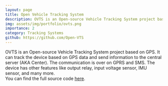 ```yaml
---
layout: page
title: Open Vehicle Tracking System
description: OVTS is an Open-source Vehicle Tracking System project based on GPS.
img: assets/img/portfolio/ovts.png
importance: 2
category: Tracking Systems
github: https://github.com/Open-VTS
---
```


OVTS is an Open-source Vehicle Tracking System project based on GPS. It can track the device based on GPS data and send information to the central server (AKA Center). The communication is over on GPRS and SMS. The device has other features like output relay, input voltage sensor, IMU sensor, and many more.\
You can find the full source code [here](https://github.com/Open-VTS).
